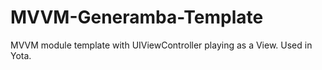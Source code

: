 # MVVM-Generamba-Template
MVVM module template with UIViewController playing as a View. Used in Yota.
